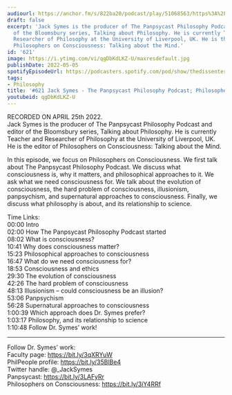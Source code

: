 ```yaml
---
audiourl: https://anchor.fm/s/822ba20/podcast/play/51068563/https%3A%2F%2Fd3ctxlq1ktw2nl.cloudfront.net%2Fstaging%2F2022-3-25%2F34593d1c-8fc3-ec85-3899-872f5199df2e.m4a
draft: false
excerpt: 'Jack Symes is the producer of The Panpsycast Philosophy Podcast and editor
  of the Bloomsbury series, Talking about Philosophy. He is currently Teacher and
  Researcher of Philosophy at the University of Liverpool, UK. He is the editor of
  Philosophers on Consciousness: Talking about the Mind.'
id: '621'
image: https://i.ytimg.com/vi/qgDbKdLKZ-U/maxresdefault.jpg
publishDate: 2022-05-05
spotifyEpisodeUrl: https://podcasters.spotify.com/pod/show/thedissenter/episodes/621-Jack-Symes---The-Panpsycast-Philosophy-Podcast-Philosophers-on-Consciousness-e1hl06j
tags:
- Philosophy
title: '#621 Jack Symes - The Panpsycast Philosophy Podcast; Philosophers on Consciousness'
youtubeid: qgDbKdLKZ-U
---
```

<div class="timelinks">

RECORDED ON APRIL 25th 2022.  
Jack Symes is the producer of The Panpsycast Philosophy Podcast and editor of the Bloomsbury series, Talking about Philosophy. He is currently Teacher and Researcher of Philosophy at the University of Liverpool, UK. He is the editor of Philosophers on Consciousness: Talking about the Mind.

In this episode, we focus on Philosophers on Consciousness. We first talk about The Panpsycast Philosophy Podcast. We discuss what consciousness is, why it matters, and philosophical approaches to it. We ask what we need consciousness for. We talk about the evolution of consciousness, the hard problem of consciousness, illusionism, panpsychism, and supernatural approaches to consciousness. Finally, we discuss what philosophy is about, and its relationship to science.

Time Links:  
<time>00:00</time> Intro  
<time>02:00</time> How The Panpsycast Philosophy Podcast started  
<time>08:02</time> What is consciousness?  
<time>10:41</time> Why does consciousness matter?  
<time>15:23</time> Philosophical approaches to consciousness  
<time>16:47</time> What do we need consciousness for?  
<time>18:53</time> Consciousness and ethics  
<time>29:30</time> The evolution of consciousness  
<time>42:26</time> The hard problem of consciousness  
<time>48:13</time> Illusionism – could consciousness be an illusion?  
<time>53:06</time> Panpsychism  
<time>56:28</time> Supernatural approaches to consciousness  
<time>1:00:39</time> Which approach does Dr. Symes prefer?  
<time>1:03:17</time> Philosophy, and its relationship to science  
<time>1:10:48</time> Follow Dr. Symes’ work!

---

Follow Dr. Symes’ work:  
Faculty page: https://bit.ly/3qXRYuW  
PhilPeople profile: https://bit.ly/35BlBe4  
Twitter handle: @_JackSymes  
Panpsycast: https://bit.ly/3LAFyRr  
Philosophers on Consciousness: https://bit.ly/3iY4RRf
</div>


